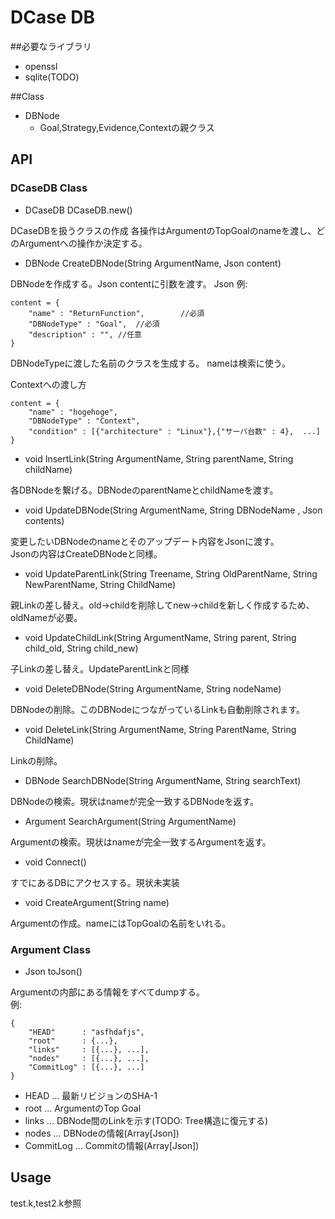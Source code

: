 # DCase DB

##必要なライブラリ
* openssl
* sqlite(TODO)

##Class
* DBNode
    * Goal,Strategy,Evidence,Contextの親クラス

## API
### DCaseDB Class
* DCaseDB DCaseDB.new()

DCaseDBを扱うクラスの作成
各操作はArgumentのTopGoalのnameを渡し、どのArgumentへの操作か決定する。

* DBNode CreateDBNode(String ArgumentName, Json content)

DBNodeを作成する。Json contentに引数を渡す。
Json 例:

    content = {
        "name" : "ReturnFunction",        //必須
        "DBNodeType" : "Goal",  //必須
        "description" : "", //任意
    }

DBNodeTypeに渡した名前のクラスを生成する。
nameは検索に使う。

Contextへの渡し方

    content = {
        "name" : "hogehoge",
        "DBNodeType" : "Context",
        "condition" : [{"architecture" : "Linux"},{"サーバ台数" : 4},  ...]
    }

* void   InsertLink(String ArgumentName, String parentName, String childName)

各DBNodeを繋げる。DBNodeのparentNameとchildNameを渡す。

* void   UpdateDBNode(String ArgumentName, String DBNodeName , Json contents)

変更したいDBNodeのnameとそのアップデート内容をJsonに渡す。<br />
Jsonの内容はCreateDBNodeと同様。

* void   UpdateParentLink(String Treename, String OldParentName, String NewParentName, String ChildName)

親Linkの差し替え。old->childを削除してnew->childを新しく作成するため、oldNameが必要。

* void   UpdateChildLink(String ArgumentName, String parent, String child_old, String child_new)

子Linkの差し替え。UpdateParentLinkと同様

* void   DeleteDBNode(String ArgumentName, String nodeName)

DBNodeの削除。このDBNodeにつながっているLinkも自動削除されます。

* void   DeleteLink(String ArgumentName, String ParentName, String ChildName)

Linkの削除。

* DBNode SearchDBNode(String ArgumentName, String searchText)

DBNodeの検索。現状はnameが完全一致するDBNodeを返す。

* Argument SearchArgument(String ArgumentName)

Argumentの検索。現状はnameが完全一致するArgumentを返す。
* void   Connect()

すでにあるDBにアクセスする。現状未実装

* void   CreateArgument(String name)

Argumentの作成。nameにはTopGoalの名前をいれる。

### Argument Class
* Json   toJson()

Argumentの内部にある情報をすべてdumpする。<br />
例:

    {
        "HEAD"      : "asfhdafjs",
        "root"      : {...},
        "links"     : [{...}, ...],
        "nodes"     : [{...}, ...],
        "CommitLog" : [{...}, ...]
    }

* HEAD      ... 最新リビジョンのSHA-1
* root      ... ArgumentのTop Goal
* links     ... DBNode間のLinkを示す(TODO: Tree構造に復元する)
* nodes     ... DBNodeの情報(Array[Json])
* CommitLog ... Commitの情報(Array[Json])

## Usage
test.k,test2.k参照
